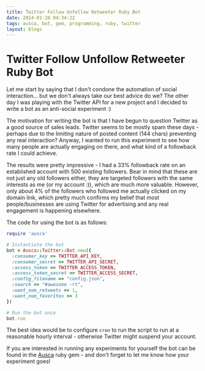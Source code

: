 ```yaml
---
title: Twitter Follow Unfollow Retweeter Ruby Bot
date: 2014-01-26 04:34:22
tags: ausca, bot, gem, programming, ruby, twitter
layout: blogs
---
```

# Twitter Follow Unfollow Retweeter Ruby Bot

Let me start by saying that I don't condone the automation of social interaction... but we don't always take our best advice do we? The other day I was playing with the Twitter API for a new project and I decided to write a bot as an anti-social experiment :)

The motivation for writing the bot is that I have begun to question Twitter as a good source of sales leads. Twitter seems to be mostly spam these days - perhaps due to the limiting nature of posted content (144 chars) preventing any real interaction? Anyway, I wanted to run this experiment to see how many people are actually engaging on there, and what kind of a followback rate I could achieve.

The results were pretty impressive - I had a 33% followback rate on an established account with 500 existing followers. Bear in mind that these are not just any old followers either, they are targeted followers with the same interests as me (or my account :)), which are much more valuable. However, only about 4% of the followers who followed me actually clicked on my domain link, which pretty much confirms my belief that most people/businesses are using Twitter for advertising and any real engagement is happening elsewhere.

The code for using the bot is as follows:

```ruby
require 'ausca'

# Instantiate the bot
bot = Ausca::Twitter::Bot.new({
  :consumer_key => TWITTER_API_KEY,
  :consumer_secret => TWITTER_API_SECRET,
  :access_token => TWITTER_ACCESS_TOKEN,
  :access_token_secret => TWITTER_ACCESS_SECRET,
  :config_filename => "config.json",
  :search => "#awesome -rt",
  :want_num_retweets => 1,
  :want_num_favorites => 3
})

# Run the bot once
bot.run
```

The best idea would be to configure `cron` to run the script to run at a reasonable hourly interval - otherwise Twitter might suspend your account.

If you are interested in running any experiments for yourself the bot can be found in the <a href="http://ausca.com" target="_blank">Ausca</a> ruby gem - and don't forget to let me know how your experiment goes!